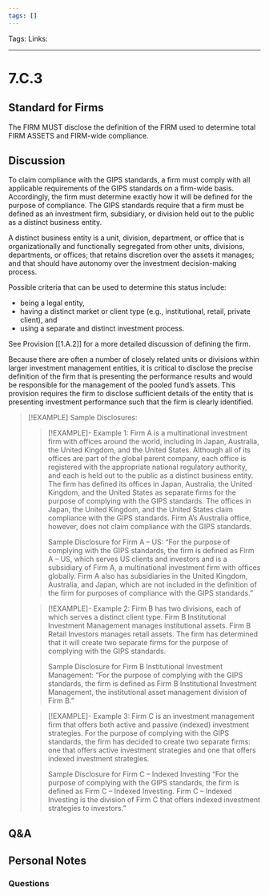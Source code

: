 ```yaml
---
tags: []
---
```

Tags:
Links: 
___
# 7.C.3
## Standard for Firms
The FIRM MUST disclose the definition of the FIRM used to determine total FIRM ASSETS and FIRM-wide compliance.
## Discussion
To claim compliance with the GIPS standards, a firm must comply with all applicable requirements of the GIPS standards on a firm-wide basis. Accordingly, the firm must determine exactly how it will be defined for the purpose of compliance. The GIPS standards require that a firm must be defined as an investment firm, subsidiary, or division held out to the public as a distinct business entity.

A distinct business entity is a unit, division, department, or office that is organizationally and functionally segregated from other units, divisions, departments, or offices; that retains discretion over the assets it manages; and that should have autonomy over the investment decision-making process.

Possible criteria that can be used to determine this status include:
- being a legal entity,
- having a distinct market or client type (e.g., institutional, retail, private client), and
- using a separate and distinct investment process.

See Provision [[1.A.2]] for a more detailed discussion of defining the firm.

Because there are often a number of closely related units or divisions within larger investment management entities, it is critical to disclose the precise definition of the firm that is presenting the performance results and would be responsible for the management of the pooled fund’s assets. This provision requires the firm to disclose sufficient details of the entity that is presenting investment performance such that the firm is clearly identified.

> [!EXAMPLE] Sample Disclosures:
> 
>>[!EXAMPLE]- Example 1:
>>Firm A is a multinational investment firm with offices around the world, including in Japan, Australia, the United Kingdom, and the United States. Although all of its offices are part of the global parent company, each office is registered with the appropriate national regulatory authority, and each is held out to the public as a distinct business entity. The firm has defined its offices in Japan, Australia, the United Kingdom, and the United States as separate firms for the purpose of complying with the GIPS standards. The offices in Japan, the United Kingdom, and the United States claim compliance with the GIPS standards. Firm A’s Australia office, however, does not claim compliance with the GIPS standards.
>>
>>Sample Disclosure for Firm A – US: 
> “For the purpose of complying with the GIPS standards, the firm is defined as Firm A – US, which serves US clients and investors and is a subsidiary of Firm A, a multinational investment firm with offices globally. Firm A also has subsidiaries in the United Kingdom, Australia, and Japan, which are not included in the definition of the firm for purposes of compliance with the GIPS standards.”
> 
>>[!EXAMPLE]- Example 2:
>>Firm B has two divisions, each of which serves a distinct client type. Firm B Institutional Investment Management manages institutional assets. Firm B Retail Investors manages retail assets. The firm has determined that it will create two separate firms for the purpose of complying with the GIPS standards.
>>
>> Sample Disclosure for Firm B Institutional Investment Management:
>>“For the purpose of complying with the GIPS standards, the firm is defined as Firm B Institutional Investment Management, the institutional asset management division of Firm B.”
> 
> 
>>[!EXAMPLE]- Example 3: 
>> Firm C is an investment management firm that offers both active and passive (indexed) investment strategies. For the purpose of complying with the GIPS standards, the firm has decided to create two separate firms: one that offers active investment strategies and one that offers indexed investment strategies.
>> 
>>Sample Disclosure for Firm C – Indexed Investing 
>>“For the purpose of complying with the GIPS standards, the firm is defined as Firm C – Indexed Investing. Firm C – Indexed Investing is the division of Firm C that offers indexed investment strategies to investors.”


## Q&A

## Personal Notes

### Questions